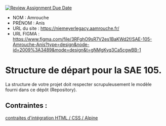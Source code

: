 [![Review Assignment Due Date](https://classroom.github.com/assets/deadline-readme-button-24ddc0f5d75046c5622901739e7c5dd533143b0c8e959d652212380cedb1ea36.svg)](https://classroom.github.com/a/kGMeGFDJ)
- NOM : Amrouche
- PRÉNOM : Anis
- URL du site : https://niemeyerlegacy.aamrouche.fr/ 
- URL FIGMA : https://www.figma.com/file/3RFghO9sR7V2es1BaKWd2f/SAE-105-Amrouche-Anis?type=design&node-id=2009%3A3489&mode=design&t=gNMgKyq3Ca5cgwBB-1

# Structure de départ pour la SAE 105.

La structure de votre projet doit respecter scrupuleusement le modèle fourni dans ce dépôt (Repository).

## Contraintes :
[contraites d'intégration HTML / CSS / Alpine](https://moodle.univ-fcomte.fr/mod/page/view.php?id=645799)
